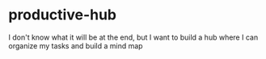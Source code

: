 # productive-hub
I don't know what it will be at the end, but I want to build a hub where I can organize my tasks and build a mind map
